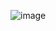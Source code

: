 ![image](https://github.com/companyakis/flutter-bootcamp/assets/77589867/4354c63f-4ea8-4e63-aabe-970033816f45)
